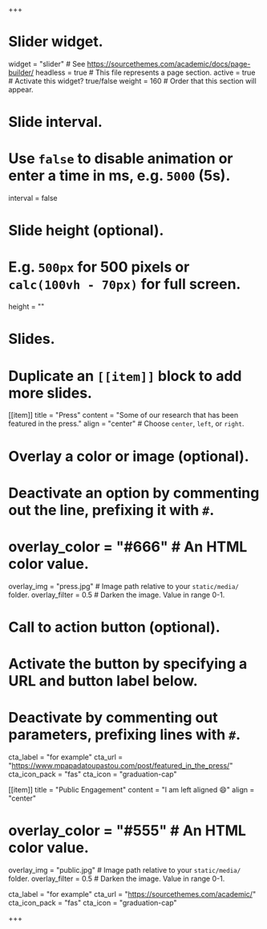 +++
# Slider widget.
widget = "slider"  # See https://sourcethemes.com/academic/docs/page-builder/
headless = true  # This file represents a page section.
active = true  # Activate this widget? true/false
weight = 160  # Order that this section will appear.

# Slide interval.
# Use `false` to disable animation or enter a time in ms, e.g. `5000` (5s).
interval = false

# Slide height (optional).
# E.g. `500px` for 500 pixels or `calc(100vh - 70px)` for full screen.
height = ""

# Slides.
# Duplicate an `[[item]]` block to add more slides.
[[item]]
  title = "Press"
  content = "Some of our research that has been featured in the press."
  align = "center"  # Choose `center`, `left`, or `right`.

  # Overlay a color or image (optional).
  #   Deactivate an option by commenting out the line, prefixing it with `#`.
  # overlay_color = "#666"  # An HTML color value.
  overlay_img = "press.jpg"  # Image path relative to your `static/media/` folder.
  overlay_filter = 0.5  # Darken the image. Value in range 0-1.

  # Call to action button (optional).
  #   Activate the button by specifying a URL and button label below.
  #   Deactivate by commenting out parameters, prefixing lines with `#`.
  cta_label = "for example"
  cta_url = "https://www.mpapadatoupastou.com/post/featured_in_the_press/"
  cta_icon_pack = "fas"
  cta_icon = "graduation-cap"

[[item]]
  title = "Public Engagement"
  content = "I am left aligned :smile:"
  align = "center"

  # overlay_color = "#555"  # An HTML color value.
  overlay_img = "public.jpg"  # Image path relative to your `static/media/` folder.
  overlay_filter = 0.5  # Darken the image. Value in range 0-1.

  cta_label = "for example"
  cta_url = "https://sourcethemes.com/academic/"
  cta_icon_pack = "fas"
  cta_icon = "graduation-cap" 

+++
